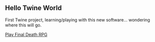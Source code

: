 ## Hello Twine World

First Twine project, learning/playing with this new software... wondering where this will go.

[Play Final Death RPG](https://dgapitts.github.io/FinalDeathRPG/)
